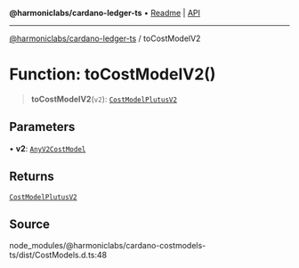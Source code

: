 **@harmoniclabs/cardano-ledger-ts** • [Readme](../README.md) \| [API](../globals.md)

***

[@harmoniclabs/cardano-ledger-ts](../README.md) / toCostModelV2

# Function: toCostModelV2()

> **toCostModelV2**(`v2`): [`CostModelPlutusV2`](../interfaces/CostModelPlutusV2.md)

## Parameters

• **v2**: [`AnyV2CostModel`](../type-aliases/AnyV2CostModel.md)

## Returns

[`CostModelPlutusV2`](../interfaces/CostModelPlutusV2.md)

## Source

node\_modules/@harmoniclabs/cardano-costmodels-ts/dist/CostModels.d.ts:48
